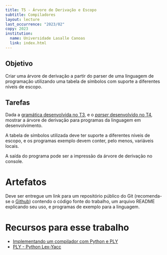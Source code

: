 ```yaml
---
title: T5 - Árvore de Derivação e Escopo
subtitle: Compiladores
layout: lecture
last_occurrence: "2023/02"
copy: 2023
institution:
  name: Universidade Lasalle Canoas
  link: index.html
---
```


## Objetivo

Criar uma árvore de derivação a partir do parser de uma linguagem de programação utilizando uma tabela de símbolos com suporte a diferentes níveis de escopo.

## Tarefas

Dada a [gramática desenvolvida no T3](trabalho-03), e o [_parser_ desenvolvido no T4](trabalho-04), mostrar a árvore de derivação para programas da linguagem em desenvolvimento.

A tabela de símbolos utilizada deve ter suporte a diferentes níveis de escopo, e os programas exemplo devem conter, pelo menos, variáveis locais.

A saída do programa pode ser a impressão da árvore de derivação no console.

# Artefatos

Deve ser entregue um link para um repositório público do Git (recomenda-se o [Github](https://github.com)) contendo o código fonte do trabalho, um arquivo README explicando seu uso, e programas de exemplo para a linguagem.


# Recursos para esse trabalho

* [Implementando um compilador com Python e PLY](/teaching/lasalle/compilers/python_ply_compiler)
* [PLY - Python Lex-Yacc](https://ply.readthedocs.io/en/latest/index.html)

